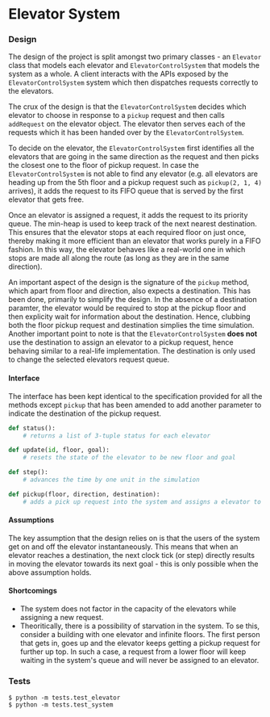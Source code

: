 Elevator System
===

### Design
The design of the project is split amongst two primary classes - an `Elevator` class that models each elevator and `ElevatorControlSystem` that models the system as a whole. A client interacts with the APIs exposed by the `ElevatorControlSystem` system which then dispatches requests correctly to the elevators.

The crux of the design is that the `ElevatorControlSystem` decides which elevator to choose in response to a `pickup` request and then calls `addRequest` on the elevator object. The elevator then serves each of the requests which it has been handed over by the `ElevatorControlSystem`.

To decide on the elevator, the `ElevatorControlSystem` first identifies all the elevators that are going in the same direction as the request and then picks the closest one to the floor of pickup request. In case the `ElevatorControlSystem` is not able to find any elevator (e.g. all elevators are heading up from the 5th floor and a pickup request such as `pickup(2, 1, 4)` arrives), it adds the request to its FIFO queue that is served by the first elevator that gets free.

Once an elevator is assigned a request, it adds the request to its priority queue. The min-heap is used to keep track of the next nearest destination. This ensures that the elevator stops at each required floor on just once, thereby making it more efficient than an elevator that works purely in a FIFO fashion. In this way, the elevator behaves like a real-world one in which stops are made all along the route (as long as they are in the same direction).

An important aspect of the design is the signature of the `pickup` method, which apart from floor and direction, also expects a destination. This has been done, primarily to simplify the design. In the absence of a destination paramter, the elevator would be required to stop at the pickup floor and then explicity wait for information about the destination. Hence, clubbing both the floor pickup request and destination simplies the time simulation.
Another important point to note is that the `ElevatorControlSystem` **does not** use the destination to assign an elevator to a pickup request, hence behaving similar to a real-life implementation. The destination is only used to change the selected elevators request queue.

#### Interface
The interface has been kept identical to the specification provided for all the methods except `pickup` that has been amended to add another parameter to indicate the destination of the pickup request.

```python
def status(): 
    # returns a list of 3-tuple status for each elevator

def update(id, floor, goal): 
    # resets the state of the elevator to be new floor and goal 

def step(): 
    # advances the time by one unit in the simulation

def pickup(floor, direction, destination): 
    # adds a pick up request into the system and assigns a elevator to handle it
```

#### Assumptions
The key assumption that the design relies on is that the users of the system get on and off the elevator instantaneously. This means that when an elevator reaches a destination, the next clock tick (or step) directly results in moving the elevator towards its next goal - this is only possible when the above assumption holds.

#### Shortcomings
- The system does not factor in the capacity of the elevators while assigning a new request.
- Theoritically, there is a possibility of starvation in the system. To se this, consider a building with one elevator and infinite floors. The first person that gets in, goes up and the elevator keeps getting a pickup request for further up top. In such a case, a request from a lower floor will keep waiting in the system's queue and will never be assigned to an elevator. 

### Tests
```
$ python -m tests.test_elevator
$ python -m tests.test_system
```
